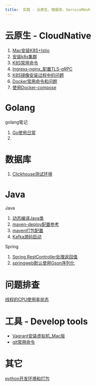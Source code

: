 ```yaml
---
title:  实践 - 云原生、微服务、ServiceMesh
---
```


# 云原生 - CloudNative
1. [Mac安装K8S+Istio](_posts/cloudnative/2021-8-5-Mac安装K8S+Istio.md)
2. [安装k8s集群](_posts/cloudnative/2021-8-25-安装k8s集群.md)
3. [K8S常用命令](_posts/cloudnative/2021-8-25-K8S命令.md)
4. [Ingress-nginx_配置TLS-gRPC](_posts/cloudnative/2021-8-31-K8S_Ingress_TLS支持gRPC.md)
5. [K8S镜像安装过程中的问题](_posts/cloudnative/2021-9-7-K8S镜像安装过程中的问题.md)
6. [Docker常用命令和问题](_posts/cloudnative/2021-12-26-docker常用命令和问题.md)
7. [使用Docker-compose](_posts/cloudnative/2021-1-10-使用Docker-compose.md)

# Golang
golang笔记
1. [Go使用日常](_posts/golang/2021-9-29-Go使用日常.md)
2. 

# 数据库
1. [Clickhouse测试环境](_posts/database/2022-2-17-clickhouse测试环境.md) 
 

# Java
Java
1. [动态编译Java类](_posts/java/2021-12-23-动态编译Java类.md) 
2. [maven-deploy配置参考](_posts/java/2020-12-01-maven私服settings配置参考.md)
3. [maven打包配置](_posts/java/2022-1-11-maven打包配置.md)
4. [Kafka源码启动](_posts/java/2022-4-2-Kafka源码启动.md)

Spring
1. [Spring RestController处理返回值](_posts/java/2021-11-22-SpringRestController处理返回值.md) 
2. [springweb默认使用Gson序列化](_post/java/2021-12-27-springweb默认使用Gson序列化.md) 

# 问题排查
[线程的CPU使用率状态](_posts/tools/2020-3-12-线程的CPU使用率状态.md)

# 工具 - Develop tools
- [Vagrant安装虚拟机_Mac版](_posts/tools/2021-8-8-Vagrant安装虚拟机_Mac版.md) 
- [git常用命令](_posts/tools/2022-4-12-git命令.md)

# 其它
[python开发环境和打包](_posts/it/2022-02-21-python环境和打包.md)
